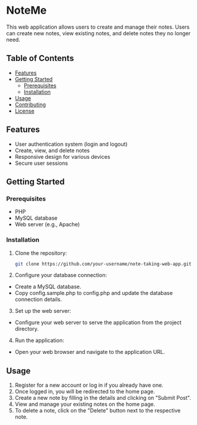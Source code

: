# NoteMe

This web application allows users to create and manage their notes. Users can create new notes, view existing notes, and delete notes they no longer need.

## Table of Contents

- [Features](#features)
- [Getting Started](#getting-started)
  - [Prerequisites](#prerequisites)
  - [Installation](#installation)
- [Usage](#usage)
- [Contributing](#contributing)
- [License](#license)

## Features

- User authentication system (login and logout)
- Create, view, and delete notes
- Responsive design for various devices
- Secure user sessions

## Getting Started

### Prerequisites

- PHP
- MySQL database
- Web server (e.g., Apache)

### Installation

1. Clone the repository:

   ```bash
   git clone https://github.com/your-username/note-taking-web-app.git
2. Configure your database connection:

- Create a MySQL database.
- Copy config.sample.php to config.php and update the database connection details.

3. Set up the web server:
- Configure your web server to serve the application from the project directory.
4. Run the application:
- Open your web browser and navigate to the application URL.

## Usage

1. Register for a new account or log in if you already have one.
2. Once logged in, you will be redirected to the home page.
3. Create a new note by filling in the details and clicking on "Submit Post".
4. View and manage your existing notes on the home page.
5. To delete a note, click on the "Delete" button next to the respective note.
